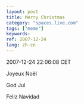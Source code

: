```yaml
---
layout: post
title: Merry Christmas
category: "spaces.live.com"
tags: ["meme"]
keywords: 
ref: 2007-12-24
lang: zh-cn
---
```


2007-12-24 22:06:08 CET

Joyeux Noël

God Jul

Feliz Navidad

